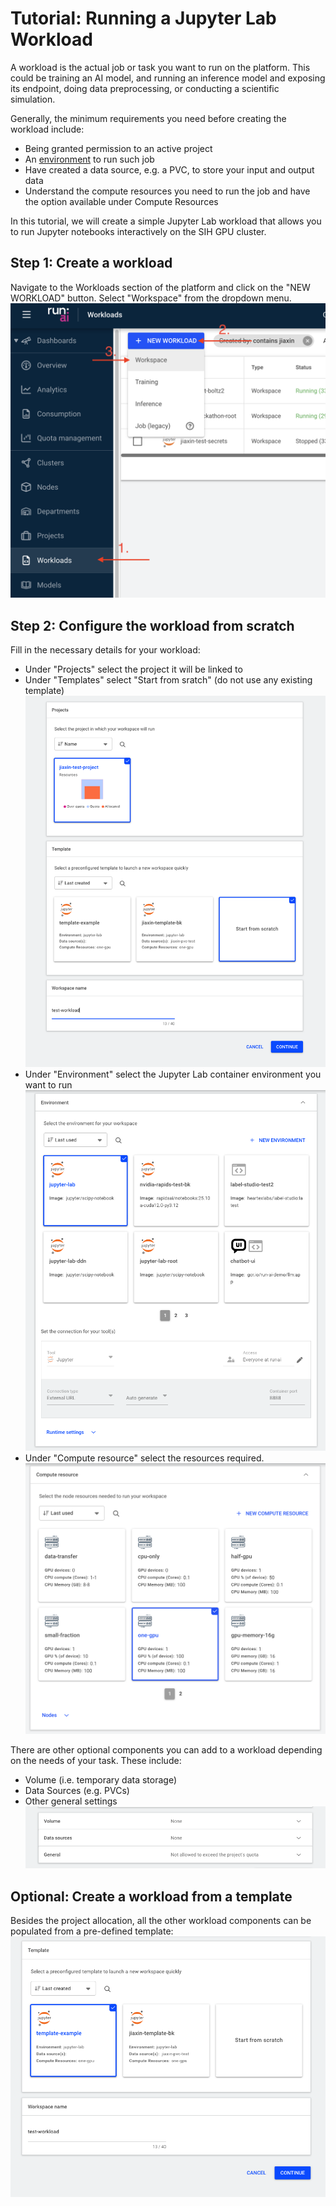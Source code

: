 # Tutorial: Running a Jupyter Lab Workload
A workload is the actual job or task you want to run on the platform. This could be training an AI model, and running an inference model and exposing its endpoint, doing data preprocessing, or conducting a scientific simulation.

Generally, the minimum requirements you need before creating the workload include:

* Being granted permission to an active project
* An [environment](environments.md) to run such job
* Have created a data source, e.g. a PVC, to store your input and output data
* Understand the compute resources you need to run the job and have the option available under Compute Resources

In this tutorial, we will create a simple Jupyter Lab workload that allows you to run Jupyter notebooks interactively on the SIH GPU cluster.

## Step 1: Create a workload
Navigate to the Workloads section of the platform and click on the "NEW WORKLOAD" button. Select "Workspace" from the dropdown menu.
![New workload](../fig/workload_create_workspace.png)

## Step 2: Configure the workload from scratch
Fill in the necessary details for your workload:

* Under "Projects" select the project it will be linked to
* Under "Templates" select "Start from sratch" (do not use any existing template)
![Project and Template](../fig/workload_definition.png)
* Under "Environment" select the Jupyter Lab container environment you want to run
![Software environment](../fig/workload_environment.png)
* Under "Compute resource" select the resources required.
![Compute resource](../fig/workload_comp_resource.png)

There are other optional components you can add to a workload depending on the needs of your task. These include:

* Volume (i.e. temporary data storage)
* Data Sources (e.g. PVCs)
* Other general settings
![](../fig/workload_additional_setups.png)

## Optional: Create a workload from a template
Besides the project allocation, all the other workload components can be populated from a pre-defined template:
![Create workload from existing template](../fig/workload_template.png)